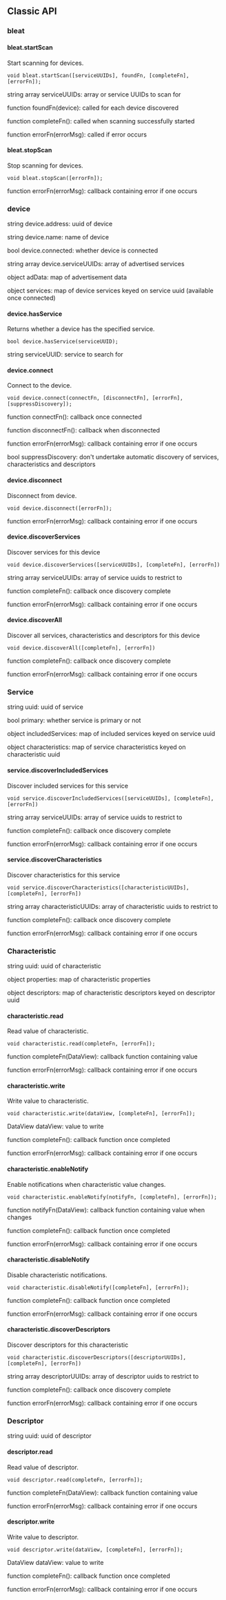 ## Classic API

### bleat

#### bleat.startScan

Start scanning for devices.

```
void bleat.startScan([serviceUUIDs], foundFn, [completeFn], [errorFn]);
```

string array serviceUUIDs: array or service UUIDs to scan for

function foundFn(device): called for each device discovered

function completeFn(): called when scanning successfully started

function errorFn(errorMsg): called if error occurs

#### bleat.stopScan

Stop scanning for devices.

```
void bleat.stopScan([errorFn]);
```

function errorFn(errorMsg): callback containing error if one occurs

### device

string device.address: uuid of device

string device.name: name of device

bool device.connected: whether device is connected

string array device.serviceUUIDs: array of advertised services

object adData: map of advertisement data

object services: map of device services keyed on service uuid (available once connected)

#### device.hasService

Returns whether a device has the specified service.

```
bool device.hasService(serviceUUID);
```

string serviceUUID: service to search for

#### device.connect

Connect to the device.

```
void device.connect(connectFn, [disconnectFn], [errorFn], [suppressDiscovery]);
```

function connectFn(): callback once connected

function disconnectFn(): callback when disconnected

function errorFn(errorMsg): callback containing error if one occurs

bool suppressDiscovery: don't undertake automatic discovery of services, characteristics and descriptors

#### device.disconnect

Disconnect from device.

```
void device.disconnect([errorFn]);
```

function errorFn(errorMsg): callback containing error if one occurs

#### device.discoverServices

Discover services for this device

```
void device.discoverServices([serviceUUIDs], [completeFn], [errorFn])
```

string array serviceUUIDs: array of service uuids to restrict to

function completeFn(): callback once discovery complete

function errorFn(errorMsg): callback containing error if one occurs

#### device.discoverAll

Discover all services, characteristics and descriptors for this device

```
void device.discoverAll([completeFn], [errorFn])
```

function completeFn(): callback once discovery complete

function errorFn(errorMsg): callback containing error if one occurs

### Service

string uuid: uuid of service

bool primary: whether service is primary or not

object includedServices: map of included services keyed on service uuid

object characteristics: map of service characteristics keyed on characteristic uuid

#### service.discoverIncludedServices

Discover included services for this service

```
void service.discoverIncludedServices([serviceUUIDs], [completeFn], [errorFn])
```

string array serviceUUIDs: array of service uuids to restrict to

function completeFn(): callback once discovery complete

function errorFn(errorMsg): callback containing error if one occurs

#### service.discoverCharacteristics

Discover characteristics for this service

```
void service.discoverCharacteristics([characteristicUUIDs], [completeFn], [errorFn])
```

string array characteristicUUIDs: array of characteristic uuids to restrict to

function completeFn(): callback once discovery complete

function errorFn(errorMsg): callback containing error if one occurs

### Characteristic

string uuid: uuid of characteristic

object properties: map of characteristic properties

object descriptors: map of characteristic descriptors keyed on descriptor uuid

#### characteristic.read

Read value of characteristic.

```
void characteristic.read(completeFn, [errorFn]);
```

function completeFn(DataView): callback function containing value

function errorFn(errorMsg): callback containing error if one occurs

#### characteristic.write

Write value to characteristic.

```
void characteristic.write(dataView, [completeFn], [errorFn]);
```

DataView dataView: value to write

function completeFn(): callback function once completed

function errorFn(errorMsg): callback containing error if one occurs

#### characteristic.enableNotify

Enable notifications when characteristic value changes.

```
void characteristic.enableNotify(notifyFn, [completeFn], [errorFn]);
```

function notifyFn(DataView): callback function containing value when changes

function completeFn(): callback function once completed

function errorFn(errorMsg): callback containing error if one occurs

#### characteristic.disableNotify

Disable characteristic notifications.

```
void characteristic.disableNotify([completeFn], [errorFn]);
```

function completeFn(): callback function once completed

function errorFn(errorMsg): callback containing error if one occurs

#### characteristic.discoverDescriptors

Discover descriptors for this characteristic

```
void characteristic.discoverDescriptors([descriptorUUIDs], [completeFn], [errorFn])
```

string array descriptorUUIDs: array of descriptor uuids to restrict to

function completeFn(): callback once discovery complete

function errorFn(errorMsg): callback containing error if one occurs

### Descriptor

string uuid: uuid of descriptor

#### descriptor.read

Read value of descriptor.

```
void descriptor.read(completeFn, [errorFn]);
```

function completeFn(DataView): callback function containing value

function errorFn(errorMsg): callback containing error if one occurs

#### descriptor.write

Write value to descriptor.

```
void descriptor.write(dataView, [completeFn], [errorFn]);
```

DataView dataView: value to write

function completeFn(): callback function once completed

function errorFn(errorMsg): callback containing error if one occurs